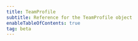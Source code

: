 ```yaml
---
title: TeamProfile
subtitle: Reference for the TeamProfile object
enableTableOfContents: true
tag: beta
---
```


<SdkTeamProfile sdkName="React" />
